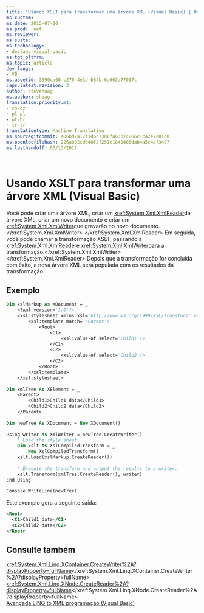 ```yaml
---
title: "Usando XSLT para transformar uma árvore XML (Visual Basic) | Documentos do Microsoft"
ms.custom: 
ms.date: 2015-07-20
ms.prod: .net
ms.reviewer: 
ms.suite: 
ms.technology:
- devlang-visual-basic
ms.tgt_pltfrm: 
ms.topic: article
dev_langs:
- VB
ms.assetid: 3390ca68-c270-4e1d-b64b-6a063a77017c
caps.latest.revision: 3
author: stevehoag
ms.author: shoag
translation.priority.mt:
- cs-cz
- pl-pl
- pt-br
- tr-tr
translationtype: Machine Translation
ms.sourcegitcommit: a06bd2a17f1d6c7308fa6337c866c1ca2e7281c0
ms.openlocfilehash: 226a802cd640f2f251e1849486dab4a5c4af3497
ms.lasthandoff: 03/13/2017

---
```

# <a name="using-xslt-to-transform-an-xml-tree-visual-basic"></a>Usando XSLT para transformar uma árvore XML (Visual Basic)
Você pode criar uma árvore XML, criar um <xref:System.Xml.XmlReader>da árvore XML, criar um novo documento e criar um <xref:System.Xml.XmlWriter>que gravarão no novo documento.</xref:System.Xml.XmlWriter> </xref:System.Xml.XmlReader> Em seguida, você pode chamar a transformação XSLT, passando a <xref:System.Xml.XmlReader>e <xref:System.Xml.XmlWriter>para a transformação.</xref:System.Xml.XmlWriter> </xref:System.Xml.XmlReader> Depois que a transformação for concluída com êxito, a nova árvore XML será populada com os resultados da transformação.  
  
## <a name="example"></a>Exemplo  
  
```vb  
Dim xslMarkup As XDocument = _   
    <?xml version='1.0'?>  
    <xsl:stylesheet xmlns:xsl='http://www.w3.org/1999/XSL/Transform' version='1.0'>  
        <xsl:template match='/Parent'>  
            <Root>  
                <C1>  
                    <xsl:value-of select='Child1'/>  
                </C1>  
                <C2>  
                    <xsl:value-of select='Child2'/>  
                </C2>  
            </Root>  
        </xsl:template>  
    </xsl:stylesheet>  
  
Dim xmlTree As XElement = _   
    <Parent>  
        <Child1>Child1 data</Child1>  
        <Child2>Child2 data</Child2>  
    </Parent>  
  
Dim newTree As XDocument = New XDocument()  
  
Using writer As XmlWriter = newTree.CreateWriter()  
    ' Load the style sheet.  
    Dim xslt As XslCompiledTransform = _  
        New XslCompiledTransform()  
    xslt.Load(xslMarkup.CreateReader())  
  
    ' Execute the transform and output the results to a writer.  
    xslt.Transform(xmlTree.CreateReader(), writer)  
End Using  
  
Console.WriteLine(newTree)  
```  
  
 Este exemplo gera a seguinte saída:  
  
```xml  
<Root>  
  <C1>Child1 data</C1>  
  <C2>Child2 data</C2>  
</Root>  
```  
  
## <a name="see-also"></a>Consulte também  
 <xref:System.Xml.Linq.XContainer.CreateWriter%2A?displayProperty=fullName></xref:System.Xml.Linq.XContainer.CreateWriter%2A?displayProperty=fullName>   
 <xref:System.Xml.Linq.XNode.CreateReader%2A?displayProperty=fullName></xref:System.Xml.Linq.XNode.CreateReader%2A?displayProperty=fullName>   
 [Avançada LINQ to XML programação (Visual Basic)](../../../../visual-basic/programming-guide/concepts/linq/advanced-linq-to-xml-programming.md)
